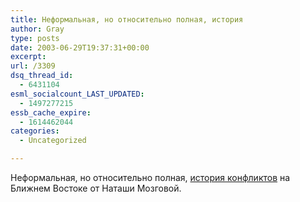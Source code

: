 ```yaml
---
title: Неформальная, но относительно полная, история
author: Gray
type: posts
date: 2003-06-29T19:37:31+00:00
excerpt:
url: /3309
dsq_thread_id:
  - 6431104
esml_socialcount_LAST_UPDATED:
  - 1497277215
essb_cache_expire:
  - 1614462044
categories:
  - Uncategorized

---
```








Неформальная, но относительно полная, <a href="http://www.livejournal.com/users/mozgovaya/137728.html" target="_blank">история конфликтов</a> на Ближнем Востоке от Наташи Мозговой.